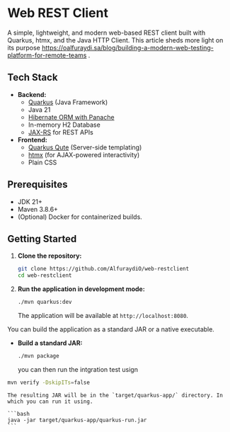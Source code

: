# Web REST Client

A simple, lightweight, and modern web-based REST client built with Quarkus, htmx, and the Java HTTP Client. 
This article sheds more light on its purpose https://oalfuraydi.sa/blog/building-a-modern-web-testing-platform-for-remote-teams .
## Tech Stack

*   **Backend:**
    *   [Quarkus](https://quarkus.io/) (Java Framework)
    *   Java 21
    *   [Hibernate ORM with Panache](https://quarkus.io/guides/hibernate-orm-panache)
    *   In-memory H2 Database
    *   [JAX-RS](https://jakarta.ee/specifications/restful-ws/) for REST APIs
*   **Frontend:**
    *   [Quarkus Qute](https://quarkus.io/guides/qute) (Server-side templating)
    *   [htmx](https://htmx.org/) (for AJAX-powered interactivity)
    *   Plain CSS

## Prerequisites

*   JDK 21+
*   Maven 3.8.6+
*   (Optional) Docker for containerized builds.

## Getting Started

1.  **Clone the repository:**
    ```bash
    git clone https://github.com/AlfuraydiO/web-restclient 
    cd web-restclient
    ```

2.  **Run the application in development mode:**
    ```bash
    ./mvn quarkus:dev
    ```
    The application will be available at `http://localhost:8080`.

You can build the application as a standard JAR or a native executable.

*   **Build a standard JAR:**
    ```bash
    ./mvn package
    ```
    you can then run the intgration test usign 

   ```bash 
   mvn verify -DskipITs=false
   ```
    The resulting JAR will be in the `target/quarkus-app/` directory. In which you can run it using. 

    ```bash
    java -jar target/quarkus-app/quarkus-run.jar 
    ```
